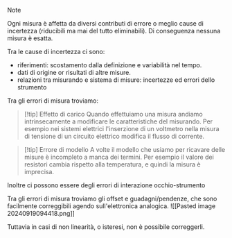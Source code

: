 >[!note]
>Ogni misura è affetta da diversi contributi di errore o meglio cause di incertezza (riducibili ma mai del tutto eliminabili). Di conseguenza nessuna misura è esatta.

Tra le cause di incertezza ci sono:
- riferimenti: scostamento dalla definizione e variabilità nel tempo.
- dati di origine or risultati di altre misure.
- relazioni tra misurando e sistema di misure: incertezze ed errori dello strumento

Tra gli errori di misura troviamo:
>[!tip] Effetto di carico
>Quando effettuiamo una misura andiamo intrinsecamente a modificare le caratteristiche del misurando. Per esempio nei sistemi elettrici l'inserzione di un voltmetro nella misura di tensione di un circuito elettrico modifica il flusso di corrente.

>[!tip] Errore di modello
>A volte il modello che usiamo per ricavare delle misure è incompleto a manca dei termini. Per esempio il valore dei resistori cambia rispetto alla temperatura, e quindi la misura è imprecisa.

Inoltre ci possono essere degli errori di interazione occhio-strumento

Tra gli errori di misura troviamo gli offset e guadagni/pendenze, che sono facilmente correggibili agendo sull'elettronica analogica.
![[Pasted image 20240919094418.png]]

Tuttavia in casi di non linearità, o isteresi, non è possibile correggerli.